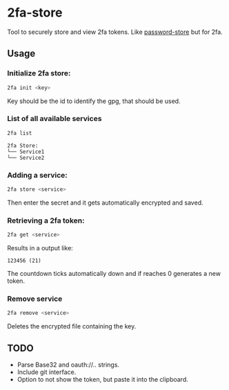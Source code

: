 # 2fa-store
Tool to securely store and view 2fa tokens. Like [password-store](https://www.passwordstore.org/) but for 2fa.

## Usage
### Initialize 2fa store:

```bash
2fa init <key>
```

Key should be the id to identify the gpg, that should be used.

### List of all available services

```bash
2fa list
```

```
2fa Store:
└── Service1
└── Service2
```

### Adding a service:

```bash
2fa store <service>
```

Then enter the secret and it gets automatically encrypted and saved.

### Retrieving a 2fa token:

```bash
2fa get <service>
```

Results in a output like:

```
123456 (21)
```

The countdown ticks automatically down and if reaches 0 generates a new token.

### Remove service

```bash
2fa remove <service>
```

Deletes the encrypted file containing the key.

## TODO
* Parse Base32 and oauth://.. strings.
* Include git interface.
* Option to not show the token, but paste it into the clipboard.
